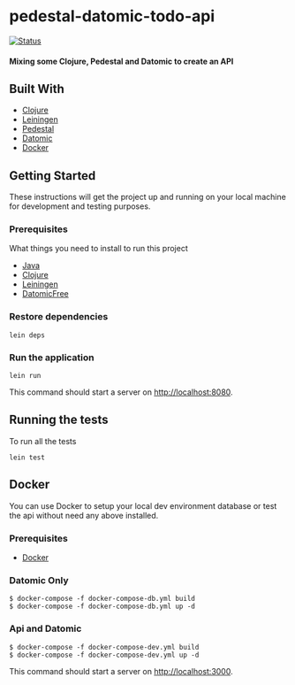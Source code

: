 # pedestal-datomic-todo-api
[![Status][badge-status]][badge-status]
#### Mixing some Clojure, Pedestal and Datomic to create an API

## Built With

* [Clojure](https://clojure.org/)
* [Leiningen](https://leiningen.org/)
* [Pedestal](https://github.com/pedestal/pedestal)
* [Datomic](https://www.datomic.com)
* [Docker](https://docs.docker.com/)

## Getting Started

These instructions will get the project up and running on your local machine for development and testing purposes.

### Prerequisites

What things you need to install to run this project

* [Java](http://www.oracle.com/technetwork/pt/java/javase/downloads/jdk8-downloads-2133151.html)
* [Clojure](https://clojure.org/guides/getting_started)
* [Leiningen](https://leiningen.org/)
* [DatomicFree](https://my.datomic.com/downloads/free)

### Restore dependencies
```
lein deps
```

### Run the application

```
lein run
```
This command should start a server on [http://localhost:8080](http://localhost:8080).

## Running the tests

To run all the tests
```
lein test
```

## Docker

You can use Docker to setup your local dev environment database or test the api without need any above installed.

### Prerequisites

* [Docker](https://docs.docker.com/install/)

### Datomic Only

    $ docker-compose -f docker-compose-db.yml build
    $ docker-compose -f docker-compose-db.yml up -d

### Api and Datomic

    $ docker-compose -f docker-compose-dev.yml build
    $ docker-compose -f docker-compose-dev.yml up -d
This command should start a server on [http://localhost:3000](http://localhost:3000).

[badge-status]: https://img.shields.io/badge/status-work%20in%20progress-lightgrey.svg
